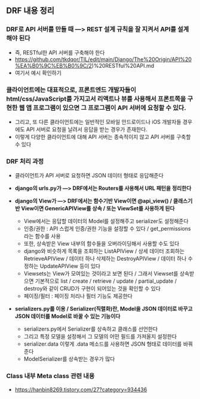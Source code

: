 ## DRF 내용 정리

### DRF로 API 서버를 만들 때 —> REST 설계 규칙을 잘 지켜서 API를 설계해야 된다
- 즉, RESTful한 API 서버를 구축해야 한다
- https://github.com/tkdqor/TIL/edit/main/Django/The%20Origin/API%20%EA%B0%9C%EB%B0%9C/2)%20RESTful%20API.md
- 여기서 예시 확인하기


### 클라이언트에는 대표적으로, 프론트엔드 개발자들이 html/css/JavaScript를 가지고서 리액트나 뷰를 사용해서 프론트쪽을 구현한 웹 앱 프로그램이 있으면 그 프로그램이 API 서버에 요청할 수 있다.
- 그리고, 또 다른 클라이언트에는 일반적인 모바일 안드로이드나 iOS 개발자들 경우에도 API 서버로 요청을 날려서 응답을 받는 경우가 존재한다.
- 이렇게 다양한 클라이언트에 대해 API 서버는 종속적이지 않고 API 서버를 구축할 수 있다


### DRF 처리 과정
- 클라이언트가 API 서버로 요청하면 JSON 데이터 형태로 응답해준다
- **django의 urls.py가 —> DRF에서는 Routers를 사용해서 URL 패턴을 정리한다**

- **django의 View가 —> DRF에서는 함수기반 View이면 @api_view() / 클래스기반 View이면 GenericAPIView를 상속 / 또는 ViewSet를 사용하게 된다**
  - View에서는 응답할 데이터의 Model를 설정해주고 serializer도 설정해준다
  - 인증/권한 : API 스럽게 인증/권한 기능을 설정할 수 있다 / get_permissions라는 함수를 사용
  - 또한, 상속받은 View 내부의 함수들을 오버라이딩해서 사용할 수도 있다
  - django와 비슷하게 목록을 조회하는 ListAPIView / 상세 데이터 조회하는 RetrieveAPIView / 데이터 하나 삭제하는 DestroyAPIView / 데이터 하나 수정하는 UpdateAPIView 등이 있다
  - Viewsets는 View가 모여있는 것이라고 보면 된다 / 그래서 Viewset를 상속받으면 기본적으로 list / create / retrieve / update / partial_update / destroy와 같이 CRUD가 구현이 되어있는 것을 확인할 수 있다 
  - 페이징/필터 : 페이징 처리나 필터 기능도 제공한다 

- **serializers.py를 이용 / Serializer(직렬화)란, Model을 JSON 데이터로 바꾸고 JSON 데이터를 Model로 바꿀 수 있는 기능이다**
  - serializers.py에서 Serializer를 상속하고 클래스를 선언한다
  - 그리고 특정 모델을 설정해서 그 모델의 어떤 필드를 가져올지 설정한다
  - serializer.data 이렇게 .data 메소드를 사용하면 JSON 형태로 데이터를 바꿔준다
  - ModelSerializer를 상속받는 경우가 많다



### Class 내부 Meta class 관련 내용
- https://hanbin8269.tistory.com/27?category=934436






